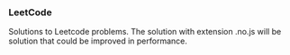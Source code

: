 ### LeetCode

Solutions to Leetcode problems. The solution with extension .no.js will be solution that could be improved in performance.